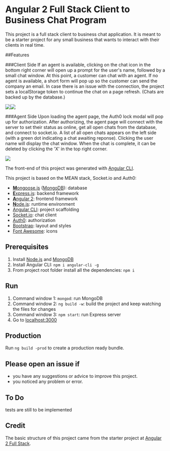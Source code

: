 # Angular 2 Full Stack Client to Business Chat Program

This project is a full stack client to business chat application. It is meant to be a starter project for any small business that wants to interact with their clients in real time.

##Features

###Client Side
If an agent is available, clicking on the chat icon in the bottom right corner will open up a prompt for the user's name, followed by a small chat window. At this point, a customer can chat with an agent.
If no agent is available, a short form will pop up so the customer can send the company an email.
In case there is an issue with the connection, the project sets a localStorage token to continue the chat on a page refresh. (Chats are backed up by the database.)

![](http://sschapman.com/img/gifs/no-agent.gif)![](http://sschapman.com/img/gifs/client.gif)

###Agent Side
Upon loading the agent page, the Auth0 lock modal will pop up for authorization. After authorizing, the agent page will connect with the server to set their status as online, get all open chats from the database, and connect to socket.io. A list of all open chats appears on the left side (with a green dot indicating a chat awaiting reponse). Clicking the user name will display the chat window. When the chat is complete, it can be deleted by clicking the 'X' in the top right corner.

![](http://sschapman.com/img/gifs/agent.gif)

The front-end of this project was generated with [Angular CLI](https://github.com/angular/angular-cli).

This project is based on the MEAN stack, Socket.io and Auth0:
* [**M**ongoose.js](http://www.mongoosejs.com) ([MongoDB](http://www.mongodb.com)): database
* [**E**xpress.js](http://expressjs.com): backend framework
* [**A**ngular 2](https://angular.io): frontend framework
* [**N**ode.js](https://nodejs.org): runtime environment
* [Angular CLI](https://cli.angular.io): project scaffolding
* [Socket.io](http://socket.io): chat client
* [Auth0](http://auth0.com): authorization
* [Bootstrap](http://www.getbootstrap.com): layout and styles
* [Font Awesome](http://fontawesome.io): icons

## Prerequisites
1. Install [Node.js](https://nodejs.org) and [MongoDB](http://www.mongodb.com)
2. Install Angular CLI: `npm i angular-cli -g`
3. From project root folder install all the dependencies: `npm i`

## Run
1. Command window 1: `mongod`: run MongoDB
2. Command window 2: `ng build -w`: build the project and keep watching the files for changes
3. Command window 3: `npm start`: run Express server
4. Go to [localhost:3000](http://localhost:3000)

## Production
Run `ng build -prod` to create a production ready bundle.

## Please open an issue if
* you have any suggestions or advice to improve this project.
* you noticed any problem or error.

## To Do
tests are still to be implemented

## Credit
The basic structure of this project came from the starter project at [Angular 2 Full Stack](https://github.com/DavideViolante/Angular2-Full-Stack).
